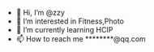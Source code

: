 - 👋 Hi, I’m @zzy
- 👀 I’m interested in Fitness,Photo
- 🌱 I’m currently learning HCIP
- 📫 How to reach me ********@qq.com

<!---
heyzzy/heyzzy is a ✨ special ✨ repository because its `README.md` (this file) appears on your GitHub profile.
You can click the Preview link to take a look at your changes.
--->
